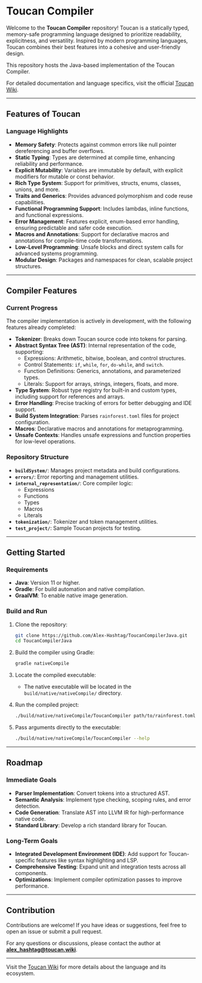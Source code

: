 # Toucan Compiler

Welcome to the **Toucan Compiler** repository! Toucan is a statically typed, memory-safe programming language designed to prioritize readability, explicitness, and versatility. Inspired by modern programming languages, Toucan combines their best features into a cohesive and user-friendly design.

This repository hosts the Java-based implementation of the Toucan Compiler.

For detailed documentation and language specifics, visit the official [Toucan Wiki](https://toucan.wiki).

---

## Features of Toucan

### Language Highlights
- **Memory Safety**: Protects against common errors like null pointer dereferencing and buffer overflows.
- **Static Typing**: Types are determined at compile time, enhancing reliability and performance.
- **Explicit Mutability**: Variables are immutable by default, with explicit modifiers for mutable or const behavior.
- **Rich Type System**: Support for primitives, structs, enums, classes, unions, and more.
- **Traits and Generics**: Provides advanced polymorphism and code reuse capabilities.
- **Functional Programming Support**: Includes lambdas, inline functions, and functional expressions.
- **Error Management**: Features explicit, enum-based error handling, ensuring predictable and safer code execution.
- **Macros and Annotations**: Support for declarative macros and annotations for compile-time code transformations.
- **Low-Level Programming**: Unsafe blocks and direct system calls for advanced systems programming.
- **Modular Design**: Packages and namespaces for clean, scalable project structures.

---

## Compiler Features

### Current Progress
The compiler implementation is actively in development, with the following features already completed:

- **Tokenizer**: Breaks down Toucan source code into tokens for parsing.
- **Abstract Syntax Tree (AST)**: Internal representation of the code, supporting:
  - Expressions: Arithmetic, bitwise, boolean, and control structures.
  - Control Statements: `if`, `while`, `for`, `do-while`, and `switch`.
  - Function Definitions: Generics, annotations, and parameterized types.
  - Literals: Support for arrays, strings, integers, floats, and more.
- **Type System**: Robust type registry for built-in and custom types, including support for references and arrays.
- **Error Handling**: Precise tracking of errors for better debugging and IDE support.
- **Build System Integration**: Parses `rainforest.toml` files for project configuration.
- **Macros**: Declarative macros and annotations for metaprogramming.
- **Unsafe Contexts**: Handles unsafe expressions and function properties for low-level operations.

### Repository Structure
- **`buildSystem/`**: Manages project metadata and build configurations.
- **`errors/`**: Error reporting and management utilities.
- **`internal_representation/`**: Core compiler logic:
  - Expressions
  - Functions
  - Types
  - Macros
  - Literals
- **`tokenization/`**: Tokenizer and token management utilities.
- **`test_project/`**: Sample Toucan projects for testing.

---

## Getting Started

### Requirements
- **Java**: Version 11 or higher.
- **Gradle**: For build automation and native compilation.
- **GraalVM**: To enable native image generation.

### Build and Run
1. Clone the repository:
   ```bash
   git clone https://github.com/Alex-Hashtag/ToucanCompilerJava.git
   cd ToucanCompilerJava
   ```

2. Build the compiler using Gradle:
   ```bash
   gradle nativeCompile
   ```

3. Locate the compiled executable:
    - The native executable will be located in the `build/native/nativeCompile/` directory.

4. Run the compiled project:
   ```bash
   ./build/native/nativeCompile/ToucanCompiler path/to/rainforest.toml
   ```

5. Pass arguments directly to the executable:
   ```bash
   ./build/native/nativeCompile/ToucanCompiler --help
   ```

---

## Roadmap

### Immediate Goals
- **Parser Implementation**: Convert tokens into a structured AST.
- **Semantic Analysis**: Implement type checking, scoping rules, and error detection.
- **Code Generation**: Translate AST into LLVM IR for high-performance native code.
- **Standard Library**: Develop a rich standard library for Toucan.

### Long-Term Goals
- **Integrated Development Environment (IDE)**: Add support for Toucan-specific features like syntax highlighting and LSP.
- **Comprehensive Testing**: Expand unit and integration tests across all components.
- **Optimizations**: Implement compiler optimization passes to improve performance.

---

## Contribution

Contributions are welcome! If you have ideas or suggestions, feel free to open an issue or submit a pull request.

For any questions or discussions, please contact the author at **alex_hashtag@toucan.wiki**.

---

Visit the [Toucan Wiki](https://toucan.wiki) for more details about the language and its ecosystem.
